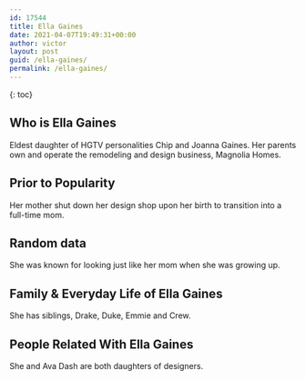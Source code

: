```yaml
---
id: 17544
title: Ella Gaines
date: 2021-04-07T19:49:31+00:00
author: victor
layout: post
guid: /ella-gaines/
permalink: /ella-gaines/
---
```



{: toc}


## Who is Ella Gaines



Eldest daughter of HGTV personalities Chip and Joanna Gaines. Her parents own and operate the remodeling and design business, Magnolia Homes.

                
                
                
## Prior to Popularity



Her mother shut down her design shop upon her birth to transition into a full-time mom.

                
                
                
## Random data



She was known for looking just like her mom when she was growing up.

                
                
                
## Family & Everyday Life of Ella Gaines



She has siblings, Drake, Duke, Emmie and Crew.

                
                
                
## People Related With Ella Gaines



She and Ava Dash are both daughters of designers.

                
              
            
          
          
          